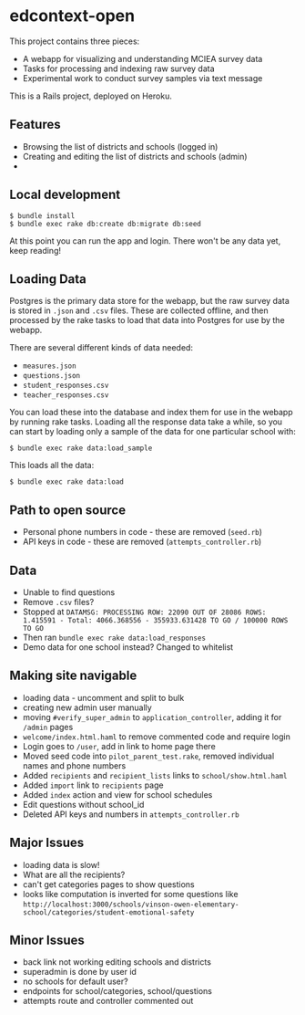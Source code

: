# edcontext-open

This project contains three pieces:
- A webapp for visualizing and understanding MCIEA survey data
- Tasks for processing and indexing raw survey data
- Experimental work to conduct survey samples via text message

This is a Rails project, deployed on Heroku.

## Features
- Browsing the list of districts and schools (logged in)
- Creating and editing the list of districts and schools (admin)
- 

## Local development
```
$ bundle install
$ bundle exec rake db:create db:migrate db:seed
```
At this point you can run the app and login.  There won't be any data yet, keep reading!

## Loading Data
Postgres is the primary data store for the webapp, but the raw survey data is stored in `.json` and `.csv` files.  These are collected offline, and then processed by the rake tasks to load that data into Postgres for use by the webapp.

There are several different kinds of data needed:
- `measures.json`
- `questions.json`
- `student_responses.csv`
- `teacher_responses.csv`

You can load these into the database and index them for use in the webapp by running rake tasks.  Loading all the response data take a while, so you can start by loading only a sample of the data for one particular school with:

```
$ bundle exec rake data:load_sample
```

This loads all the data:

```
$ bundle exec rake data:load
```


## Path to open source
- Personal phone numbers in code - these are removed (`seed.rb`)
- API keys in code - these are removed (`attempts_controller.rb`)


## Data
- Unable to find questions
- Remove `.csv` files?
- Stopped at `DATAMSG: PROCESSING ROW: 22090 OUT OF 28086 ROWS: 1.415591 - Total: 4066.368556 - 355933.631428 TO GO / 100000 ROWS TO GO`
- Then ran `bundle exec rake data:load_responses`
- Demo data for one school instead?  Changed to whitelist


## Making site navigable
- loading data - uncomment and split to bulk
- creating new admin user manually
- moving `#verify_super_admin` to `application_controller`, adding it for `/admin` pages
- `welcome/index.html.haml` to remove commented code and require login
- Login goes to `/user`, add in link to home page there
- Moved seed code into `pilot_parent_test.rake`, removed individual names and phone numbers
- Added `recipients` and `recipient_lists` links to `school/show.html.haml`
- Added `import` link to `recipients` page
- Added `index` action and view for school schedules
- Edit questions without school_id
- Deleted API keys and numbers in `attempts_controller.rb`


## Major Issues
- loading data is slow!
- What are all the recipients?
- can't get categories pages to show questions
- looks like computation is inverted for some questions like `http://localhost:3000/schools/vinson-owen-elementary-school/categories/student-emotional-safety`

## Minor Issues
- back link not working editing schools and districts
- superadmin is done by user id
- no schools for default user?
- endpoints for school/categories, school/questions
- attempts route and controller commented out

